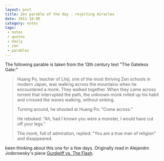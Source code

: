 ```yaml
---
layout: post
title: Zen parable of the day - rejecting miracles
date: 2011-10-09
category: notes
tags:
 - notes
 - quotes
 - daily
 - zen
 - parables
---
```


<p>The following parable is taken from the 13th century text "The Gateless Gate:"</p>
<blockquote>
<p>Huang Po, teacher of LInji, one of the most thriving Zen schools in modern Japan, was walking across the mountains when he encountered a monk.  They walked together. When they came across torrent that interrupted the path, the unknown monk rolled up his habit and crossed the waves walking, without sinking.</p>
<p>Turning around, he shouted at Huang Po: "Come across."</p>
<p>He rebuked: "Ah, had I known you were a monster, I would have cut off your legs."</p>
<p>The monk, full of admiration, replied: "You are a true man of religion" and disappeared.</p>
</blockquote>
<p>been thinking about this one for a few days. Originally read in Alejandro Jodorowsky's piece <a href="http://bit.ly/o4Hc5B" target="_blank">Gurdjeiff vs. The Flash</a>.</p>
